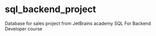 # sql_backend_project
Database for sales project from JetBrains academy SQL For Backend Developer course
